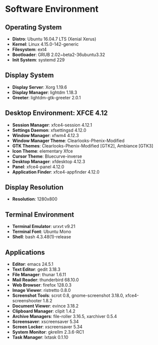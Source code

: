 # Software Environment

## Operating System
- **Distro**: Ubuntu 16.04.7 LTS (Xenial Xerus)
- **Kernel**: Linux 4.15.0-142-generic
- **Filesystem**: ext4
- **Bootloader**: GRUB 2.02~beta2-36ubuntu3.32
- **Init System**: systemd 229

## Display System
- **Display Server**: Xorg 1.19.6
- **Display Manager**: lightdm 1.18.3
- **Greeter**: lightdm-gtk-greeter 2.0.1

## Desktop Environment: XFCE 4.12
- **Session Manager**: xfce4-session 4.12.1
- **Settings Daemon**: xfsettingsd 4.12.0
- **Window Manager**: xfwm4 4.12.3
- **Window Manager Theme**: Clearlooks-Phenix-Modified
- **GTK Themes**: Clearlooks-Phenix-Modified [GTK2], Ambiance [GTK3]
- **Icon Theme**: elementary Xfce
- **Cursor Theme**: Bluecurve-inverse
- **Desktop Manager**: xfdesktop 4.12.3
- **Panel**: xfce4-panel 4.12.0
- **Application Finder**: xfce4-appfinder 4.12.0

## Display Resolution
- **Resolution**: 1280x800

## Terminal Environment
- **Terminal Emulator**: urxvt v9.21
- **Terminal Font**: Ubuntu Mono
- **Shell**: bash 4.3.48(1)-release

## Applications
- **Editor**: emacs 24.5.1
- **Text Editor**: gedit 3.18.3
- **File Manager**: thunar 1.6.11
- **Mail Reader**: thunderbird 68.10.0
- **Web Browser**: firefox 128.0.3
- **Image Viewer**: ristretto 0.8.0
- **Screenshot Tools**: scrot 0.8, gnome-screenshot 3.18.0, xfce4-screenshooter 1.8.2
- **Document Viewer**: evince 3.18.2
- **Clipboard Manager**: clipit 1.4.2
- **Archive Managers**: file-roller 3.16.5, xarchiver 0.5.4
- **Screensaver**: xscreensaver 5.34
- **Screen Locker**: xscreensaver 5.34
- **System Monitor**: gkrellm 2.3.6-RC1
- **Task Manager**: lxtask 0.1.10
